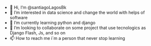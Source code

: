 - 👋 Hi, I’m @santiagoLagosBk
- 👀 I’m interested in data science and change the world with helps of software
- 🌱 I’m currently learning python and django
- 💞️ I’m looking to collaborate on some project that use tecnologics as Django Flash, Js, and so on
- 📫 How to reach me i´m a person that never stop learning

<!---
santiagoLagosBk/santiagoLagosBk is a ✨ special ✨ repository because its `README.md` (this file) appears on your GitHub profile.
You can click the Preview link to take a look at your changes.
--->
